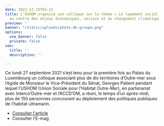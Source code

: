 ```yaml
---
date: 2021-12-15T01:21
title: L’USHOM organise son colloque sur le thème « Le logement social ultramarin
  au centre des enjeux économiques, sociaux et du changement climatique »
preview: ''
banner: "/static/uploads/photo-de-groupe.png"
options:
  use_banner: false
  private: false
seo:
  title: ''
  description: ''

---
```

Ce lundi 27 septembre 2021 s’est tenu pour la première fois au Palais du Luxembourg un colloque associant plus de dix territoires d’Outre-mer sous l’égide de Monsieur le Vice-Président du Sénat, Georges Patient pendant lequel l’USHOM (Union Sociale pour l’Habitat Outre-Mer), en partenariat avec Interco’Outre-mer et l’ACCD’OM, a réuni, le temps d’un après-midi, plus de 150 personnes concourant au déploiement des politiques publiques de l’habitat ultramarin.

* [Consulter l'article](https://www.ipreunion.com/actualites-reunion/reportage/2021/09/28/logement-social-ultramarin-maurice-gironcel-les-politiques-publiques-doivent-s-adapter-a-nos-territoires,141317.html) 
* Consulter l'E-mag